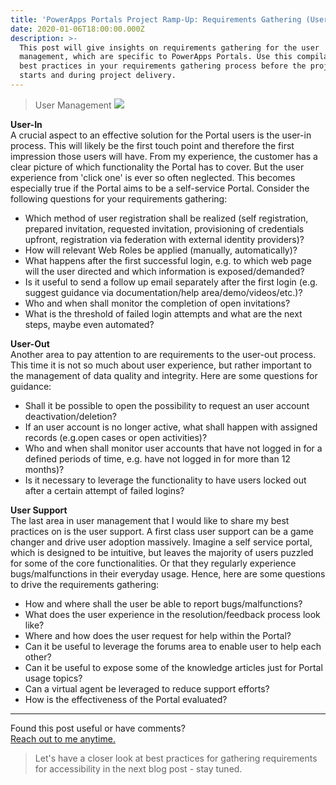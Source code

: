 ```yaml
---
title: 'PowerApps Portals Project Ramp-Up: Requirements Gathering (User Management)'
date: 2020-01-06T18:00:00.000Z
description: >-
  This post will give insights on requirements gathering for the user
  management, which are specific to PowerApps Portals. Use this compilation of
  best practices in your requirements gathering process before the project
  starts and during project delivery.
---
```

> User Management
> ![](/img/requirements_user-management.jpg)

**User-In** \
A crucial aspect to an effective solution for the Portal users is the user-in process. This will likely be the first touch point and therefore the first impression those users will have. From my experience, the customer has a clear picture of which functionality the Portal has to cover. But the user experience from 'click one' is ever so often neglected. This becomes especially true if the Portal aims to be a self-service Portal. Consider the following questions for your requirements gathering:

* Which method of user registration shall be realized (self registration, prepared invitation, requested invitation, provisioning of credentials upfront, registration via federation with external identity providers)?
* How will relevant Web Roles be applied (manually, automatically)?
* What happens after the first successful login, e.g. to which web page will the user directed and which information is exposed/demanded?
* Is it useful to send a follow up email separately after the first login (e.g. suggest guidance via documentation/help area/demo/videos/etc.)?
* Who and when shall monitor the completion of open invitations?
* What is the threshold of failed login attempts and what are the next steps, maybe even automated?

**User-Out** \
Another area to pay attention to are requirements to the user-out process. This time it is not so much about user experience, but rather important to the management of data quality and integrity.
Here are some questions for guidance:

* Shall it be possible to open the possibility to request an user account deactivation/deletion?
* If an user account is no longer active, what shall happen with assigned records (e.g.open cases or open activities)?
* Who and when shall monitor user accounts that have not logged in for a defined periods of time, e.g. have not logged in for more than 12 months)?
* Is it necessary to leverage the functionality to have users locked out after a certain attempt of failed logins?

**User Support**\
The last area in user management that I would like to share my best practices on is the user support. A first class user support can be a game changer and drive user adoption massively. Imagine a self service portal, which is designed to be intuitive, but leaves the majority of users puzzled for some of the core functionalities. Or that they regularly experience bugs/malfunctions in their everyday usage. Hence, here are some questions to drive the requirements gathering:

* How and where shall the user be able to report bugs/malfunctions? 
* What does the user experience in the resolution/feedback process look like?
* Where and how does the user request for help within the Portal?
* Can it be useful to leverage the forums area to enable user to help each other?
* Can it be useful to expose some of the knowledge articles just for Portal usage topics?
* Can a virtual agent be leveraged to reduce support efforts?
* How is the effectiveness of the Portal evaluated?

- - -

Found this post useful or have comments? \
[Reach out to me anytime.](https://www.linkedin.com/in/tino-rabe-dynamics365/)

> Let's have a closer look at best practices for gathering requirements for accessibility in the next blog post - stay tuned.
